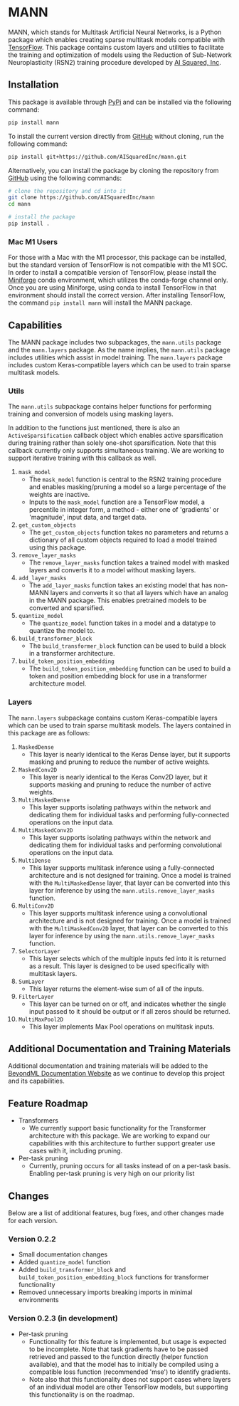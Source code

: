 # MANN

MANN, which stands for Multitask Artificial Neural Networks, is a Python package which enables creating sparse multitask models compatible with [TensorFlow](https://tensorflow.org). This package contains custom layers and utilities to facilitate the training and optimization of models using the Reduction of Sub-Network Neuroplasticity (RSN2) training procedure developed by [AI Squared, Inc](https://squared.ai).

## Installation

This package is available through [PyPi](https://pypi.org) and can be installed via the following command:

```bash
pip install mann
```

To install the current version directly from [GitHub](https://github.com) without cloning, run the following command:

```bash
pip install git+https://github.com/AISquaredInc/mann.git
```

Alternatively, you can install the package by cloning the repository from [GitHub](https://github.com) using the following commands:

```bash
# clone the repository and cd into it
git clone https://github.com/AISquaredInc/mann
cd mann

# install the package
pip install .
```

### Mac M1 Users

For those with a Mac with the M1 processor, this package can be installed, but the standard version of TensorFlow is not compatible with the M1 SOC. In order to install a compatible version of TensorFlow, please install the [Miniforge](https://github.com/conda-forge/miniforge) conda environment, which utilizes the conda-forge channel only. Once you are using Miniforge, using conda to install TensorFlow in that environment should install the correct version. After installing TensorFlow, the command `pip install mann` will install the MANN package.

## Capabilities

The MANN package includes two subpackages, the `mann.utils` package and the `mann.layers` package. As the name implies, the `mann.utils` package includes utilities which assist in model training. The `mann.layers` package includes custom Keras-compatible layers which can be used to train sparse multitask models.

### Utils

The `mann.utils` subpackage contains helper functions for performing training and conversion of models using masking layers.

In addition to the functions just mentioned, there is also an `ActiveSparsification` callback object which enables active sparsification during training rather than solely one-shot sparsification. Note that this callback currently only supports simultaneous training. We are working to support iterative training with this callback as well.

1. `mask_model`
    - The `mask_model` function is central to the RSN2 training procedure and enables masking/pruning a model so a large percentage of the weights are inactive.
    - Inputs to the `mask_model` function are a TensorFlow model, a percentile in integer form, a method - either one of 'gradients' or 'magnitude', input data, and target data.
2. `get_custom_objects`
    - The `get_custom_objects` function takes no parameters and returns a dictionary of all custom objects required to load a model trained using this package.
3. `remove_layer_masks`
    - The `remove_layer_masks` function takes a trained model with masked layers and converts it to a model without masking layers.
4. `add_layer_masks`
    - The `add_layer_masks` function takes an existing model that has non-MANN layers and converts it so that all layers which have an analog in the MANN package. This enables pretrained models to be converted and sparsified.
5. `quantize_model`
    - The `quantize_model` function takes in a model and a datatype to quantize the model to.
6. `build_transformer_block`
    - The `build_transformer_block` function can be used to build a block in a transformer architecture.
7. `build_token_position_embedding`
    - The `build_token_position_embedding` function can be used to build a token and position embedding block for use in a transformer architecture model.

### Layers

The `mann.layers` subpackage contains custom Keras-compatible layers which can be used to train sparse multitask models. The layers contained in this package are as follows:

1. `MaskedDense`
    - This layer is nearly identical to the Keras Dense layer, but it supports masking and pruning to reduce the number of active weights.
2. `MaskedConv2D`
    - This layer is nearly identical to the Keras Conv2D layer, but it supports masking and pruning to reduce the number of active weights.
3. `MultiMaskedDense`
    - This layer supports isolating pathways within the network and dedicating them for individual tasks and performing fully-connected operations on the input data.
4. `MultiMaskedConv2D`
    - This layer supports isolating pathways within the network and dedicating them for individual tasks and performing convolutional operations on the input data.
5. `MultiDense`
    - This layer supports multitask inference using a fully-connected architecture and is not designed for training. Once a model is trained with the `MultiMaskedDense` layer, that layer can be converted into this layer for inference by using the `mann.utils.remove_layer_masks` function.
6. `MultiConv2D`
    - This layer supports multitask inference using a convolutional architecture and is not designed for training. Once a model is trained with the `MultiMaskedConv2D` layer, that layer can be converted to this layer for inference by using the `mann.utils.remove_layer_masks` function.
7. `SelectorLayer`
    - This layer selects which of the multiple inputs fed into it is returned as a result. This layer is designed to be used specifically with multitask layers.
8. `SumLayer`
    - This layer returns the element-wise sum of all of the inputs.
9. `FilterLayer`
    - This layer can be turned on or off, and indicates whether the single input passed to it should be output or if all zeros should be returned.
10. `MultiMaxPool2D`
    - This layer implements Max Pool operations on multitask inputs.

## Additional Documentation and Training Materials

Additional documentation and training materials will be added to the [BeyondML Documentation Website](https://docs.squared.ai/projects/beyondml-labs) as we continue to develop this project and its capabilities.

## Feature Roadmap

- Transformers
    - We currently support basic functionality for the Transformer architecture with this package. We are working to expand our capabilities with this architecture to further support greater use cases with it, including pruning.
- Per-task pruning
    - Currently, pruning occurs for all tasks instead of on a per-task basis. Enabling per-task pruning is very high on our priority list
    
## Changes

Below are a list of additional features, bug fixes, and other changes made for each version.

### Version 0.2.2
- Small documentation changes
- Added `quantize_model` function
- Added `build_transformer_block` and `build_token_position_embedding_block` functions for transformer functionality
- Removed unnecessary imports breaking imports in minimal environments

### Version 0.2.3 (in development)
- Per-task pruning
  - Functionality for this feature is implemented, but usage is expected to be incomplete. Note that task gradients have to be passed retrieved and passed to the function directly (helper function available), and that the model has to initially be compiled using a compatible loss function (recommended 'mse') to identify gradients.
  - Note also that this functionality does not support cases where layers of an individual model are other TensorFlow models, but supporting this functionality is on the roadmap.
